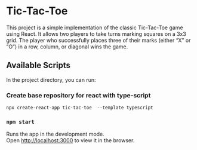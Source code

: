 # Tic-Tac-Toe
This project is a simple implementation of the classic Tic-Tac-Toe game using React. It allows two players to take turns marking squares on a 3x3 grid. The player who successfully places three of their marks (either “X” or “O”) in a row, column, or diagonal wins the game.


## Available Scripts

In the project directory, you can run:

### Create base repository for react with type-script  
`npx create-react-app tic-tac-toe  --template typescript`

### `npm start`

Runs the app in the development mode.\
Open [http://localhost:3000](http://localhost:3000) to view it in the browser.


